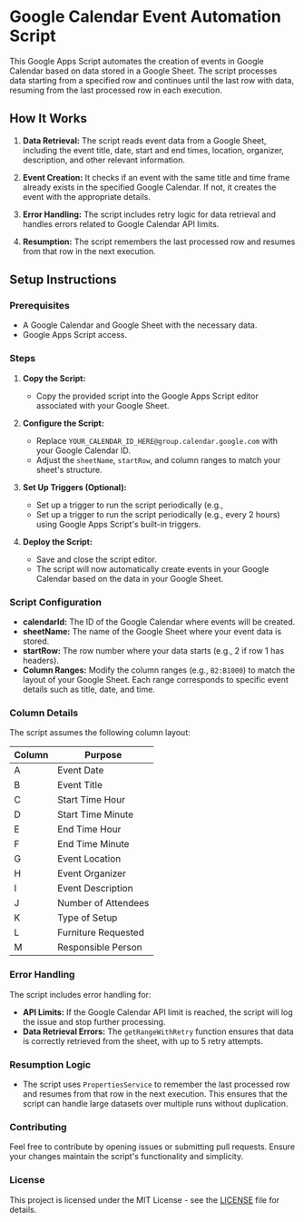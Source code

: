 # Google Calendar Event Automation Script

This Google Apps Script automates the creation of events in Google Calendar based on data stored in a Google Sheet. The script processes data starting from a specified row and continues until the last row with data, resuming from the last processed row in each execution.

## How It Works

1. **Data Retrieval:** The script reads event data from a Google Sheet, including the event title, date, start and end times, location, organizer, description, and other relevant information.

2. **Event Creation:** It checks if an event with the same title and time frame already exists in the specified Google Calendar. If not, it creates the event with the appropriate details.

3. **Error Handling:** The script includes retry logic for data retrieval and handles errors related to Google Calendar API limits.

4. **Resumption:** The script remembers the last processed row and resumes from that row in the next execution.

## Setup Instructions

### Prerequisites

- A Google Calendar and Google Sheet with the necessary data.
- Google Apps Script access.

### Steps

1. **Copy the Script:**
   - Copy the provided script into the Google Apps Script editor associated with your Google Sheet.

2. **Configure the Script:**
   - Replace `YOUR_CALENDAR_ID_HERE@group.calendar.google.com` with your Google Calendar ID.
   - Adjust the `sheetName`, `startRow`, and column ranges to match your sheet's structure.

3. **Set Up Triggers (Optional):**
   - Set up a trigger to run the script periodically (e.g.,
   - Set up a trigger to run the script periodically (e.g., every 2 hours) using Google Apps Script's built-in triggers.

4. **Deploy the Script:**
   - Save and close the script editor.
   - The script will now automatically create events in your Google Calendar based on the data in your Google Sheet.

### Script Configuration

- **calendarId:** The ID of the Google Calendar where events will be created.
- **sheetName:** The name of the Google Sheet where your event data is stored.
- **startRow:** The row number where your data starts (e.g., 2 if row 1 has headers).
- **Column Ranges:** Modify the column ranges (e.g., `B2:B1000`) to match the layout of your Google Sheet. Each range corresponds to specific event details such as title, date, and time.

### Column Details

The script assumes the following column layout:

| Column | Purpose                          |
|--------|----------------------------------|
| A      | Event Date                       |
| B      | Event Title                      |
| C      | Start Time Hour                  |
| D      | Start Time Minute                |
| E      | End Time Hour                    |
| F      | End Time Minute                  |
| G      | Event Location                   |
| H      | Event Organizer                  |
| I      | Event Description                |
| J      | Number of Attendees              |
| K      | Type of Setup                    |
| L      | Furniture Requested              |
| M      | Responsible Person               |

### Error Handling

The script includes error handling for:
- **API Limits:** If the Google Calendar API limit is reached, the script will log the issue and stop further processing.
- **Data Retrieval Errors:** The `getRangeWithRetry` function ensures that data is correctly retrieved from the sheet, with up to 5 retry attempts.

### Resumption Logic

- The script uses `PropertiesService` to remember the last processed row and resumes from that row in the next execution. This ensures that the script can handle large datasets over multiple runs without duplication.

### Contributing

Feel free to contribute by opening issues or submitting pull requests. Ensure your changes maintain the script's functionality and simplicity.

### License

This project is licensed under the MIT License - see the [LICENSE](LICENSE) file for details.
